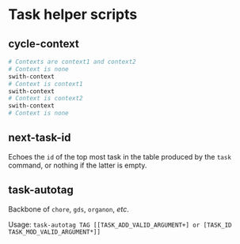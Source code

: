 # Task helper scripts

## cycle-context

```bash
# Contexts are context1 and context2
# Context is none
swith-context
# Context is context1
swith-context
# Context is context2
swith-context
# Context is none
```
## next-task-id

Echoes the `id` of the top most task in the table produced by the `task` command,
or nothing if the latter is empty.

## task-autotag

Backbone of `chore`, `gds`, `organon`, *etc*.

Usage: `task-autotag TAG [[TASK_ADD_VALID_ARGUMENT+] or [TASK_ID TASK_MOD_VALID_ARGUMENT*]]`